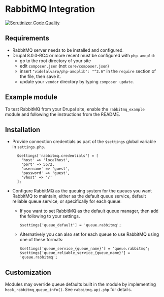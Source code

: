 RabbitMQ Integration
====================

[![Scrutinizer Code Quality](https://scrutinizer-ci.com/g/comicrelief/rabbitmq/badges/quality-score.png?b=8.x-1.x)](https://scrutinizer-ci.com/g/comicrelief/rabbitmq/?branch=8.x-1.x)

Requirements
------------

* RabbitMQ server needs to be installed and configured.
* Drupal 8.0.0-RC4 or more recent must be configured with `php-amqplib`  
    * go to the root directory of your site
    * edit `composer.json` (not `core/composer.json`)
    * insert `"videlalvaro/php-amqplib": "^2.6"` in the `require` section of 
      the file, then save it.
    * update your `vendor` directory by typing `composer update`.

Example module
--------------

To test RabbitMQ from your Drupal site, enable the `rabbitmq_example` module and following the instructions from the README.

Installation
------------

* Provide connection credentials as part of the `$settings` global variable in 
  `settings.php`.

        $settings['rabbitmq.credentials'] = [
          'host' => 'localhost',
          'port' => 5672,
          'username' => 'guest',
          'password' => 'guest',
          'vhost' => '/'
        ];

* Configure RabbitMQ as the queuing system for the queues you want RabbitMQ to 
  maintain, either as the default queue service, default reliable queue service,
  or specifically for each queue:
    * If you want to set RabbitMQ as the default queue manager, then add the 
      following to your settings.

          $settings['queue_default'] = 'queue.rabbitmq';
    * Alternatively you can also set for each queue to use RabbitMQ using one 
      of these formats:

          $settings['queue_service_{queue_name}'] = 'queue.rabbitmq';
          $settings['queue_reliable_service_{queue_name}'] = 'queue.rabbitmq';

Customization
-------------

Modules may override queue defaults built in the module by implementing
`hook_rabbitmq_queue_info()`. See `rabbitmq.api.php` for details.
